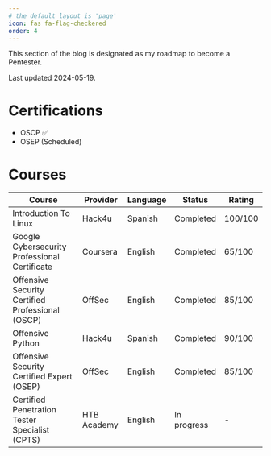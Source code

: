 ```yaml
---
# the default layout is 'page'
icon: fas fa-flag-checkered
order: 4
---
```

This section of the blog is designated as my roadmap to become a Pentester.

Last updated 2024-05-19.

# Certifications

* OSCP ✅
* OSEP (Scheduled)

# Courses 

|    Course    | Provider | Language | Status | Rating |
|--------------|----------|----------|--------|----------------|
| Introduction To Linux | Hack4u | Spanish | Completed  | 100/100 |
| Google Cybersecurity Professional Certificate | Coursera | English | Completed  | 65/100 |
| Offensive Security Certified Professional (OSCP) | OffSec | English | Completed  | 85/100 |
| Offensive Python | Hack4u | Spanish | Completed  | 90/100 |
| Offensive Security Certified Expert (OSEP) | OffSec | English | Completed  | 85/100 |
| Certified Penetration Tester Specialist (CPTS) | HTB Academy | English | In progress  | - |
